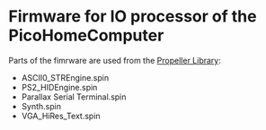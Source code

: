 # Firmware for IO processor of the PicoHomeComputerParts of the fimrware are used from the [Propeller Library](https://github.com/parallaxinc/propeller):* ASCII0_STREngine.spin* PS2_HIDEngine.spin* Parallax Serial Terminal.spin* Synth.spin* VGA_HiRes_Text.spin